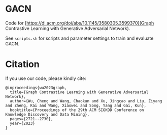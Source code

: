 GACN
====
Code for [https://dl.acm.org/doi/abs/10.1145/3580305.3599370](Graph Contrastive Learning with Generative Adversarial Network).

See `scripts.sh` for scripts and parameter settings to train and evaluate GACN.


# Citation
If you use our code, please kindly cite:
```
@inproceedings{wu2023graph,
  title={Graph Contrastive Learning with Generative Adversarial Network},
  author={Wu, Cheng and Wang, Chaokun and Xu, Jingcao and Liu, Ziyang and Zheng, Kai and Wang, Xiaowei and Song, Yang and Gai, Kun},
  booktitle={Proceedings of the 29th ACM SIGKDD Conference on Knowledge Discovery and Data Mining},
  pages={2721--2730},
  year={2023}
}
```